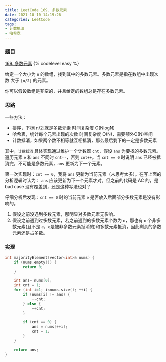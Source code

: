 ```yaml
---
title: LeetCode 169. 多数元素
date: 2021-10-10 14:19:26
categories: LeetCode
tags:
- 计数抵消
- 哈希表
---
```


### 题目
[169. 多数元素](https://leetcode-cn.com/problems/majority-element/)
{% codelevel easy %}

给定一个大小为 `n` 的数组，找到其中的多数元素。多数元素是指在数组中出现次数 大于 `⌊n/2⌋` 的元素。
<!-- more -->

你可以假设数组是非空的，并且给定的数组总是存在多数元素。

### 思路
一些方法：

- 排序，下标⌊n/2⌋就是多数元素 时间复杂度 O(NlogN)
- 哈希表，统计每个元素出现的次数 时间复杂度 O(N)，需要额外O(N)空间
- 计数抵消，如果两个数不相等就互相抵消，那么最后剩下的一定是多数元素

其中，`计数抵消` 具体实现通过维护一个计数器 `cnt`，假设 `ans` 为要找的多数元素。遍历元素 `e` 和 `ans` 不同时 `cnt--`，否则 `cnt++`。当 `cnt == 0` 时说明 `ans` 已经被抵消完，不可能是多数元素，`ans` 更新为下一个元素。

第一次实现时：`cnt == 0`，我将 `ans` 更新为当前元素（未思考太多）。在写上面的分析逻辑时认为： `ans` 应该更新为下一个元素才对。但之前的代码是 AC 的，是 bad case 没有覆盖到，还是这种写法也对？

仔细分析后发现：`cnt == 0` 时的当前元素 `e` 是否放入后面部分多数元素是没有影响的。

1. 假设之前没遇到多数元素，那明显对多数元素无影响。
2. 假设之前遇到过多数元素，若之前遇到的多数元素个数为 `n`，那也有 `n` 个非多数元素(且不是 `e`，`e`是被非多数元素抵消的)和多数元素抵消，因此剩余的多数元素还是占多数。

### 实现
``` cpp
int majorityElement(vector<int>& nums) {
    if (nums.empty()) {
        return 0;
    }

    int ans= nums[0];
    int cnt = 1;
    for (int i=1; i<nums.size(); ++i) {
        if (nums[i] != ans) {
            --cnt;
        } else {
            ++cnt;
        }

        if (cnt == 0) {
            ans = nums[++i];
            cnt = 1;
        }
    }

    return ans;
}
```
